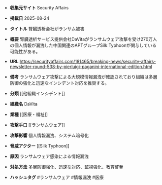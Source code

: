 - **収集元サイト**
Security Affairs

- **掲載日**
2025-08-24

- **タイトル**
腎臓透析会社がランサム被害

- **概要**
腎臓透析サービス提供会社DaVitaがランサムウェア攻撃を受け270万人の個人情報が漏洩した中国関連のAPTグループSilk Typhoonが関与している可能性がある。

- **URL**
https://securityaffairs.com/181465/breaking-news/security-affairs-newsletter-round-538-by-pierluigi-paganini-international-edition.html

- **備考**
ランサムウェア攻撃による大規模情報漏洩が確認されており組織は多層防御の強化と迅速なインシデント対応を推奨する。

- **分類**
[[他組織インシデント]]

- **組織名**
DaVita

- **業種**
[[医療・福祉]]

- **攻撃手口**
[[ランサムウェア]]

- **攻撃影響**
個人情報漏洩、システム暗号化

- **脅威アクター**
[[Silk Typhoon]]

- **原因**
ランサムウェア感染による情報漏洩

- **対処方法**
多層防御強化、迅速な対応、監視強化、教育啓発

- **ハッシュタグ**
#ランサムウェア #情報漏洩 #医療

